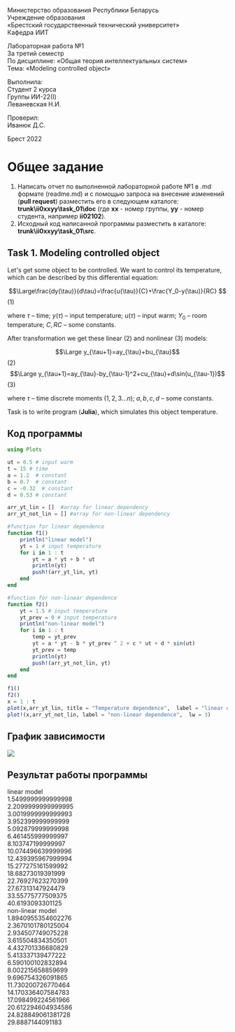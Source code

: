 Министерство образования Республики Беларусь <br/>
Учреждение образования <br/>
«Брестский государственный технический университет» <br/>
Кафедра ИИТ <br/>

Лабораторная работа №1 <br/>
За третий семестр <br/>
По дисциплине: «Общая теория интеллектуальных систем» <br/>
Тема: «Modeling controlled object» <br/>

Выполнила: <br/>
Студент 2 курса <br/>
Группы ИИ-22(I) <br/>
Леваневская Н.И. <br/>

Проверил: <br/>
Иванюк Д.С. <br/>

Брест 2022 <br/>

# Общее задание #
1. Написать отчет по выполненной лабораторной работе №1 в .md формате (readme.md) и с помощью запроса на внесение изменений (**pull request**) разместить его в следующем каталоге: **trunk\ii0xxyy\task_01\doc** (где **xx** - номер группы, **yy** - номер студента, например **ii02102**).
2. Исходный код написанной программы разместить в каталоге: **trunk\ii0xxyy\task_01\src**.

## Task 1. Modeling controlled object ##
Let's get some object to be controlled. We want to control its temperature, which can be described by this differential equation:

$$\Large\frac{dy(\tau)}{d\tau}=\frac{u(\tau)}{C}+\frac{Y_0-y(\tau)}{RC} $$ (1)

where $\tau$ – time; $y(\tau)$ – input temperature; $u(\tau)$ – input warm; $Y_0$ – room temperature; $C,RC$ – some constants.

After transformation we get these linear (2) and nonlinear (3) models:

$$\Large y_{\tau+1}=ay_{\tau}+bu_{\tau}$$ (2)
$$\Large y_{\tau+1}=ay_{\tau}-by_{\tau-1}^2+cu_{\tau}+d\sin(u_{\tau-1})$$ (3)

where $\tau$ – time discrete moments ($1,2,3{\dots}n$); $a,b,c,d$ – some constants.

Task is to write program (**Julia**), which simulates this object temperature.


## Код программы ##

``` julia
using Plots

ut = 0.5 # input warm
t = 15 # time
a = 1.2  # constant
b = 0.7  # constant
c = -0.32  # constant
d = 0.53 # constant

arr_yt_lin = []  #array for linear dependency
arr_yt_not_lin = [] #array for non-linear dependency

#function for linear dependence
function f1()
    println("linear model")
    yt = 1 # input temperature
    for i in 1 : t
        yt = a * yt + b * ut
        println(yt)
        push!(arr_yt_lin, yt)
    end
end

#function for non-linear dependence
function f2()
    yt = 1.5 # input temperature
    yt_prev = 0 # input temperature
    println("non-linear model")
    for i in 1 : t
        temp = yt_prev
        yt = a * yt - b * yt_prev ^ 2 + c * ut + d * sin(ut)
        yt_prev = temp
        println(yt)
        push!(arr_yt_not_lin, yt)
    end
end

f1()
f2()
x = 1 : t
plot(x,arr_yt_lin, title = "Temperature dependence",  label = "linear dependence",  lw = 3)
plot!(x,arr_yt_not_lin, label = "non-linear dependence",  lw = 3)
```

## График зависимости ##
![](https://github.com/neonchikCallMe/OTIS-2022/blob/Lab1/trunk/ii02212/doc/photo_2022-10-27_22-19-54.jpg?raw=true) 
## Результат работы программы ##
linear model\
1.5499999999999998\
2.2099999999999995\
3.0019999999999993\
3.952399999999999\
5.092879999999998\
6.461455999999997\
8.103747199999997\
10.074496639999996\
12.439395967999994\
15.277275161599992\
18.68273019391999\
22.76927623270399\
27.67313147924479\
33.55775777509375\
40.6193093301125\
non-linear model\
1.8940955354602276\
2.3670101780125004\
2.934507749075228\
3.615504834350501\
4.432701336680829\
5.413337139477222\
6.590100102832894\
8.002215658859699\
9.696754326091865\
11.730200726770464\
14.170336407584783\
17.098499224561966\
20.612294604934586\
24.828849061381728\
29.8887144091183
